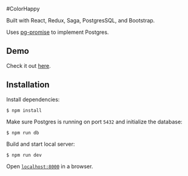 #ColorHappy

Built with React, Redux, Saga, PostgresSQL, and Bootstrap.

Uses [pg-promise](https://github.com/vitaly-t/pg-promise) to implement Postgres.

## Demo

Check it out [here](https://colorhappy.herokuapp.com).

## Installation

Install dependencies:

```
$ npm install
```

Make sure Postgres is running on port `5432` and initialize the database:

```
$ npm run db
```

Build and start local server:

```
$ npm run dev
```

Open [`localhost:8000`](http://localhost:8000) in a browser.
